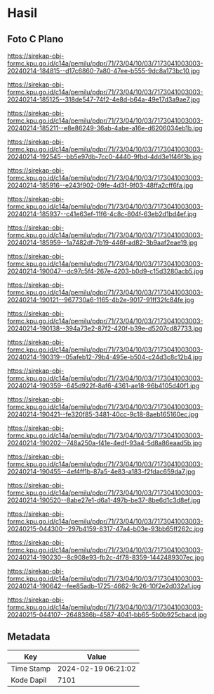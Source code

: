 # Hasil

## Foto C Plano

https://sirekap-obj-formc.kpu.go.id/c14a/pemilu/pdpr/71/73/04/10/03/7173041003003-20240214-184815--d17c6860-7a80-47ee-b555-9dc8a173bc10.jpg

https://sirekap-obj-formc.kpu.go.id/c14a/pemilu/pdpr/71/73/04/10/03/7173041003003-20240214-185125--318de547-74f2-4e8d-b64a-49e17d3a9ae7.jpg

https://sirekap-obj-formc.kpu.go.id/c14a/pemilu/pdpr/71/73/04/10/03/7173041003003-20240214-185211--e8e86249-36ab-4abe-a16e-d6206034eb1b.jpg

https://sirekap-obj-formc.kpu.go.id/c14a/pemilu/pdpr/71/73/04/10/03/7173041003003-20240214-192545--bb5e97db-7cc0-4440-9fbd-4dd3e1f46f3b.jpg

https://sirekap-obj-formc.kpu.go.id/c14a/pemilu/pdpr/71/73/04/10/03/7173041003003-20240214-185916--e243f902-09fe-4d3f-9f03-48ffa2cff6fa.jpg

https://sirekap-obj-formc.kpu.go.id/c14a/pemilu/pdpr/71/73/04/10/03/7173041003003-20240214-185937--c41e63ef-11f6-4c8c-804f-63eb2d1bd4ef.jpg

https://sirekap-obj-formc.kpu.go.id/c14a/pemilu/pdpr/71/73/04/10/03/7173041003003-20240214-185959--1a7482df-7b19-446f-ad82-3b9aaf2eae19.jpg

https://sirekap-obj-formc.kpu.go.id/c14a/pemilu/pdpr/71/73/04/10/03/7173041003003-20240214-190047--dc97c5f4-267e-4203-b0d9-c15d3280acb5.jpg

https://sirekap-obj-formc.kpu.go.id/c14a/pemilu/pdpr/71/73/04/10/03/7173041003003-20240214-190121--967730a6-1165-4b2e-9017-91ff32fc84fe.jpg

https://sirekap-obj-formc.kpu.go.id/c14a/pemilu/pdpr/71/73/04/10/03/7173041003003-20240214-190138--394a73e2-87f2-420f-b39e-d5207cd87733.jpg

https://sirekap-obj-formc.kpu.go.id/c14a/pemilu/pdpr/71/73/04/10/03/7173041003003-20240214-190319--05afeb12-79b4-495e-b504-c24d3c8c12b4.jpg

https://sirekap-obj-formc.kpu.go.id/c14a/pemilu/pdpr/71/73/04/10/03/7173041003003-20240214-190359--645d922f-8af6-4361-ae18-96b4105d40f1.jpg

https://sirekap-obj-formc.kpu.go.id/c14a/pemilu/pdpr/71/73/04/10/03/7173041003003-20240214-190421--fe320f85-3481-40cc-9c18-8aeb165160ec.jpg

https://sirekap-obj-formc.kpu.go.id/c14a/pemilu/pdpr/71/73/04/10/03/7173041003003-20240214-190202--748a250a-f41e-4edf-93a4-5d8a86eaad5b.jpg

https://sirekap-obj-formc.kpu.go.id/c14a/pemilu/pdpr/71/73/04/10/03/7173041003003-20240214-190455--4ef4ff1b-87a5-4e83-a183-f2fdac659da7.jpg

https://sirekap-obj-formc.kpu.go.id/c14a/pemilu/pdpr/71/73/04/10/03/7173041003003-20240214-190520--8abe27e1-d6a1-497b-be37-8be6d1c3d8ef.jpg

https://sirekap-obj-formc.kpu.go.id/c14a/pemilu/pdpr/71/73/04/10/03/7173041003003-20240215-044300--297b4159-8317-47a4-b03e-93bb65ff262c.jpg

https://sirekap-obj-formc.kpu.go.id/c14a/pemilu/pdpr/71/73/04/10/03/7173041003003-20240214-190230--8c908e93-fb2c-4f78-8359-1442489307ec.jpg

https://sirekap-obj-formc.kpu.go.id/c14a/pemilu/pdpr/71/73/04/10/03/7173041003003-20240214-190642--fee85adb-1725-4662-9c26-10f2e2d032a1.jpg

https://sirekap-obj-formc.kpu.go.id/c14a/pemilu/pdpr/71/73/04/10/03/7173041003003-20240215-044107--2648386b-4587-4041-bb65-5b0b925cbacd.jpg


## Metadata

| Key        | Value               |
| ---------- | ------------------- |
| Time Stamp | 2024-02-19 06:21:02 |
| Kode Dapil | 7101                |



